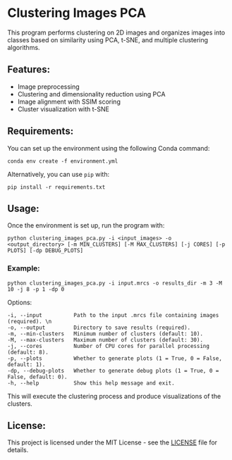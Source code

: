 # Clustering Images PCA

This program performs clustering on 2D images and organizes images into classes based on similarity using PCA, t-SNE, and multiple clustering algorithms.

## Features:
- Image preprocessing
- Clustering and dimensionality reduction using PCA
- Image alignment with SSIM scoring
- Cluster visualization with t-SNE

## Requirements:
You can set up the environment using the following Conda command:

    conda env create -f environment.yml

Alternatively, you can use `pip` with:

    pip install -r requirements.txt

## Usage:
Once the environment is set up, run the program with:

    python clustering_images_pca.py -i <input_images> -o <output_directory> [-m MIN_CLUSTERS] [-M MAX_CLUSTERS] [-j CORES] [-p PLOTS] [-dp DEBUG_PLOTS]

### Example:
    python clustering_images_pca.py -i input.mrcs -o results_dir -m 3 -M 10 -j 8 -p 1 -dp 0

Options:

    -i, --input          Path to the input .mrcs file containing images (required). \n
    -o, --output         Directory to save results (required).
    -m, --min-clusters   Minimum number of clusters (default: 10).
    -M, --max-clusters   Maximum number of clusters (default: 30).
    -j, --cores          Number of CPU cores for parallel processing (default: 8).
    -p, --plots          Whether to generate plots (1 = True, 0 = False, default: 1).
    -dp, --debug-plots   Whether to generate debug plots (1 = True, 0 = False, default: 0).
    -h, --help           Show this help message and exit.

This will execute the clustering process and produce visualizations of the clusters.

## License:
This project is licensed under the MIT License - see the [LICENSE](LICENSE) file for details.